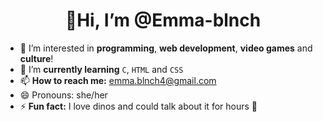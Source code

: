 <h1 align="center"> 👋<strong>Hi, I’m @Emma-blnch</strong> </h1>

- 👀 I’m interested in **programming**, **web development**, **video games** and **culture**!
- 🌱 I’m **currently learning** `C`, `HTML` and `CSS`
- 📫 **How to reach me:** emma.blnch4@gmail.com
- 😄 Pronouns: she/her
- ⚡ **Fun fact:** I love dinos and could talk about it for hours 🦕

<!---
Emma-blnch/Emma-blnch is a ✨ special ✨ repository because its `README.md` (this file) appears on your GitHub profile.
You can click the Preview link to take a look at your changes.
--->
